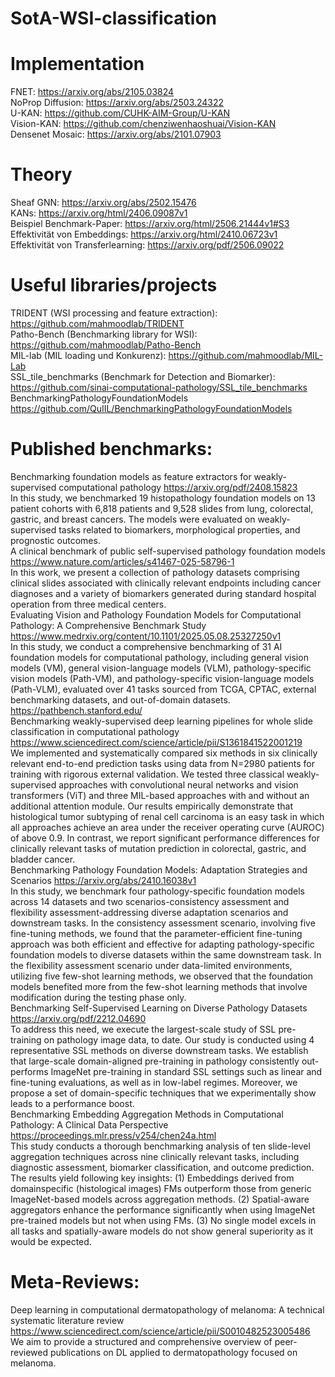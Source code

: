# SotA-WSI-classification


# Implementation
FNET: https://arxiv.org/abs/2105.03824<br>
NoProp Diffusion: https://arxiv.org/abs/2503.24322<br>
U-KAN: https://github.com/CUHK-AIM-Group/U-KAN<br>
Vision-KAN: https://github.com/chenziwenhaoshuai/Vision-KAN<br>
Densenet Mosaic: https://arxiv.org/abs/2101.07903<br>




# Theory
Sheaf GNN: https://arxiv.org/abs/2502.15476<br>
KANs: https://arxiv.org/html/2406.09087v1<br>
Beispiel Benchmark-Paper: https://arxiv.org/html/2506.21444v1#S3<br>
Effektivität von Embeddings: https://arxiv.org/html/2410.06723v1<br>
Effektivität von Transferlearning: https://arxiv.org/pdf/2506.09022<br>




# Useful libraries/projects
TRIDENT (WSI processing and feature extraction): https://github.com/mahmoodlab/TRIDENT<br>
Patho-Bench (Benchmarking library for WSI): https://github.com/mahmoodlab/Patho-Bench<br>
MIL-lab (MIL loading und Konkurenz): https://github.com/mahmoodlab/MIL-Lab<br>
SSL_tile_benchmarks (Benchmark for Detection and Biomarker): https://github.com/sinai-computational-pathology/SSL_tile_benchmarks
BenchmarkingPathologyFoundationModels https://github.com/QuIIL/BenchmarkingPathologyFoundationModels<br>


# Published benchmarks:
Benchmarking foundation models as feature extractors for weakly-supervised computational pathology https://arxiv.org/pdf/2408.15823<br>
In this study, we benchmarked 19 histopathology foundation models on 13 patient cohorts with 6,818
patients and 9,528 slides from lung, colorectal, gastric, and breast cancers. The models were
evaluated on weakly-supervised tasks related to biomarkers, morphological properties, and
prognostic outcomes.<br>
A clinical benchmark of public self-supervised pathology foundation models https://www.nature.com/articles/s41467-025-58796-1<br>
In this work, we present a collection of pathology datasets comprising clinical slides associated with clinically relevant endpoints including cancer diagnoses and a variety of biomarkers generated during standard hospital operation from three medical centers.<br>
Evaluating Vision and Pathology Foundation Models for Computational Pathology: A Comprehensive Benchmark Study https://www.medrxiv.org/content/10.1101/2025.05.08.25327250v1<br>
In this study, we conduct a comprehensive benchmarking of 31 AI foundation models for computational pathology, including general vision models (VM), general vision-language models (VLM), pathology-specific vision models (Path-VM), and pathology-specific vision-language models (Path-VLM), evaluated over 41 tasks sourced from TCGA, CPTAC, external benchmarking datasets, and out-of-domain datasets.<br>
https://pathbench.stanford.edu/<br>
Benchmarking weakly-supervised deep learning pipelines for whole slide classification in computational pathology  https://www.sciencedirect.com/science/article/pii/S1361841522001219<br>
We implemented and systematically compared six methods in six clinically relevant end-to-end prediction tasks using data from N=2980 patients for training with rigorous external validation. We tested three classical weakly-supervised approaches with convolutional neural networks and vision transformers (ViT) and three MIL-based approaches with and without an additional attention module. Our results empirically demonstrate that histological tumor subtyping of renal cell carcinoma is an easy task in which all approaches achieve an area under the receiver operating curve (AUROC) of above 0.9. In contrast, we report significant performance differences for clinically relevant tasks of mutation prediction in colorectal, gastric, and bladder cancer.<br>
Benchmarking Pathology Foundation Models: Adaptation Strategies and Scenarios https://arxiv.org/abs/2410.16038v1<br>
In this study, we benchmark four pathology-specific foundation models across 14 datasets and two scenarios-consistency assessment and flexibility assessment-addressing diverse adaptation scenarios and downstream tasks. In the consistency assessment scenario, involving five fine-tuning methods, we found that the parameter-efficient fine-tuning approach was both efficient and effective for adapting pathology-specific foundation models to diverse datasets within the same downstream task. In the flexibility assessment scenario under data-limited environments, utilizing five few-shot learning methods, we observed that the foundation models benefited more from the few-shot learning methods that involve modification during the testing phase only.<br>
Benchmarking Self-Supervised Learning on Diverse Pathology Datasets https://arxiv.org/pdf/2212.04690<br>
To address this need, we execute the largest-scale study of SSL pre-training on pathology image data, to date. Our study is conducted using 4 representative SSL methods on diverse downstream tasks. We establish that large-scale domain-aligned pre-training in pathology consistently out-performs ImageNet pre-training in standard SSL settings such as linear and fine-tuning evaluations, as well as in low-label regimes. Moreover, we propose a set of domain-specific techniques that we experimentally show leads to a performance boost.<br>
Benchmarking Embedding Aggregation Methods in Computational Pathology: A Clinical Data Perspective https://proceedings.mlr.press/v254/chen24a.html<br>
This study conducts a thorough benchmarking analysis of ten slide-level aggregation techniques across nine clinically relevant tasks, including diagnostic assessment, biomarker classification, and outcome prediction. The results yield following key insights: (1) Embeddings derived from domainspecific (histological images) FMs outperform those from generic ImageNet-based models across aggregation methods. (2) Spatial-aware aggregators enhance the performance significantly when using ImageNet pre-trained models but not when using FMs. (3) No single model excels in all tasks and spatially-aware models do not show general superiority as it would be expected.<br>

# Meta-Reviews:
Deep learning in computational dermatopathology of melanoma: A technical systematic literature review https://www.sciencedirect.com/science/article/pii/S0010482523005486<br>
We aim to provide a structured and comprehensive overview of peer-reviewed publications on DL applied to dermatopathology focused on melanoma.<br>
